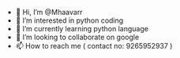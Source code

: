 - 👋 Hi, I’m @Mhaavarr
- 👀 I’m interested in python coding
- 🌱 I’m currently learning python language
- 💞️ I’m looking to collaborate on google
- 📫 How to reach me ( contact no: 9265952937 )

<!---
Mhaavarr/Mhaavarr is a ✨ special ✨ repository because its `README.md` (this file) appears on your GitHub profile.
You can click the Preview link to take a look at your changes.
--->
